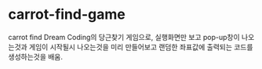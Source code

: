 # carrot-find-game
carrot find
Dream Coding의 당근찾기 게임으로, 실행화면만 보고 pop-up창이 나오는것과
게임이 시작될시 나오는것을 미리 만들어보고
랜덤한 좌표값에 출력되는 코드를 생성하는것을 배움.
